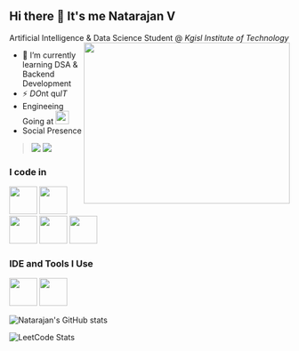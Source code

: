 ## Hi there 👋 It's me Natarajan V

Artificial Intelligence & Data Science Student @ *Kgisl Institute of Technology*
<img align="right" width="370" height="290" src="https://i.pinimg.com/originals/47/f0/34/47f0342cec72b800463bf003eac1257e.gif">
                                               
- 🌱 I’m currently learning DSA & Backend Development
- ⚡ *DO*nt qu*IT*
- Engineeing Going at [<img src="https://www.google.com/url?sa=i&url=https%3A%2F%2Fsymposiumevent.com%2Fevent_details.php%3Fevent_id%3D564&psig=AOvVaw2Vad7yUhGj92QT780e7w7C&ust=1745241441855000&source=images&cd=vfe&opi=89978449&ved=0CBQQjRxqFwoTCMjyh5bZ5owDFQAAAAAdAAAAABAE" height="24">](https://www.kgkite.ac.in/)
- Social Presence
> [<img src="https://img.shields.io/badge/LinkedIn-0077B5?style=for-the-badge&logo=linkedin&logoColor=white" />](https://www.linkedin.com/in/natarajan-v-a258a6314/)
> [<img src="https://img.shields.io/badge/instagram-d62976?style=for-the-badge&logo=instagram&logoColor=white" />](https://www.instagram.com/nattusiva_2728/)

### I code in
<img height="50" width="50" src="https://img.icons8.com/color/48/000000/python.png" /> <img height="50" width="50" src="https://img.icons8.com/color/48/000000/c-programming.png" /> <img height="50" width="50" src="https://img.icons8.com/color/48/000000/html-5.png" /> <img height="50" width="50" src="https://img.icons8.com/color/48/000000/css3.png" /> <img height="50" width="50" src="https://img.icons8.com/color/48/000000/mysql-logo.png"/> 

### IDE and Tools I Use
<img height="50" width="50" src="https://img.icons8.com/color/48/000000/visual-studio-code-2019.png"/> <img height="50" width="50" src="https://img.icons8.com/color/50/000000/git.png"/>


![Natarajan's GitHub stats](https://github-readme-stats.vercel.app/api?username=nattu-s28&theme=dark&show_icons=true&&hide=issues,contribs)

![LeetCode Stats](https://leetcard.jacoblin.cool/Nattusiva?theme=dark&font=Original%20Surfer&ext=contest)
